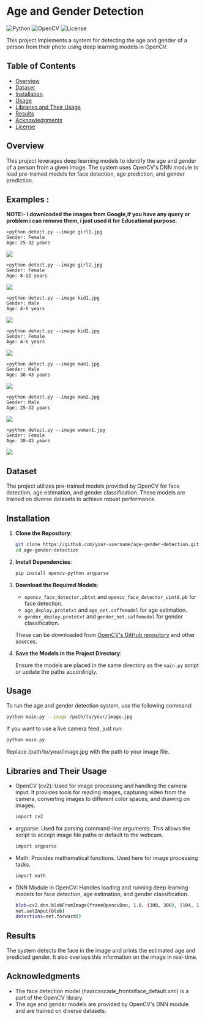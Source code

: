 # Age and Gender Detection

![Python](https://img.shields.io/badge/Python-3.7%2B-blue)
![OpenCV](https://img.shields.io/badge/OpenCV-4.x-orange)
![License](https://img.shields.io/badge/License-MIT-green)

This project implements a system for detecting the age and gender of a person from their photo using deep learning models in OpenCV.

## Table of Contents

- [Overview](#overview)
- [Dataset](#dataset)
- [Installation](#installation)
- [Usage](#usage)
- [Libraries and Their Usage](#libraries-and-their-usage)
- [Results](#results)
- [Acknowledgments](#acknowledgments)
- [License](#license)

## Overview

This project leverages deep learning models to identify the age and gender of a person from a given image. The system uses OpenCV's DNN module to load pre-trained models for face detection, age prediction, and gender prediction.

<h2>Examples :</h2>
<p><b>NOTE:- I downloaded the images from Google,if you have any query or problem i can remove them, i just used it for Educational purpose.</b></p>

    >python detect.py --image girl1.jpg
    Gender: Female
    Age: 25-32 years
    
<img src="Example/Detecting age and gender girl1.png">

    >python detect.py --image girl2.jpg
    Gender: Female
    Age: 8-12 years
    
<img src="Example/Detecting age and gender girl2.png">

    >python detect.py --image kid1.jpg
    Gender: Male
    Age: 4-6 years    
    
<img src="Example/Detecting age and gender kid1.png">

    >python detect.py --image kid2.jpg
    Gender: Female
    Age: 4-6 years  
    
<img src="Example/Detecting age and gender kid2.png">

    >python detect.py --image man1.jpg
    Gender: Male
    Age: 38-43 years
    
<img src="Example/Detecting age and gender man1.png">

    >python detect.py --image man2.jpg
    Gender: Male
    Age: 25-32 years
    
<img src="Example/Detecting age and gender man2.png">

    >python detect.py --image woman1.jpg
    Gender: Female
    Age: 38-43 years
    
<img src="Example/Detecting age and gender woman1.png">
              


## Dataset

The project utilizes pre-trained models provided by OpenCV for face detection, age estimation, and gender classification. These models are trained on diverse datasets to achieve robust performance.

## Installation

1. **Clone the Repository**:

    ```bash
    git clone https://github.com/your-username/age-gender-detection.git
    cd age-gender-detection
    ```

2. **Install Dependencies**:

    ```bash
    pip install opencv-python argparse
    ```

3. **Download the Required Models**:

    - `opencv_face_detector.pbtxt` and `opencv_face_detector_uint8.pb` for face detection.
    - `age_deploy.prototxt` and `age_net.caffemodel` for age estimation.
    - `gender_deploy.prototxt` and `gender_net.caffemodel` for gender classification.

   These can be downloaded from [OpenCV's GitHub repository](https://github.com/opencv/opencv/tree/master/samples/dnn/face_detector) and other sources.

4. **Save the Models in the Project Directory**:
   
    Ensure the models are placed in the same directory as the `main.py` script or update the paths accordingly.

## Usage

To run the age and gender detection system, use the following command:

```bash
python main.py --image /path/to/your/image.jpg
```
If you want to use a live camera feed, just run:
```bash
python main.py
```
Replace /path/to/your/image.jpg with the path to your image file.

## Libraries and Their Usage
- OpenCV (cv2): Used for image processing and handling the camera input. It provides tools for reading images, capturing video from the camera, converting images to different color spaces, and drawing on images.
    ```bash
    import cv2
    ```
- argparse: Used for parsing command-line arguments. This allows the script to accept image file paths or default to the webcam.
    ```bash
    import argparse
    ```
- Math: Provides mathematical functions. Used here for image processing tasks.
    ```bash
    import math
    ```
- DNN Module in OpenCV: Handles loading and running deep learning models for face detection, age estimation, and gender classification.
    ```bash
    blob=cv2.dnn.blobFromImage(frameOpencvDnn, 1.0, (300, 300), [104, 117, 123], True, False)
    net.setInput(blob)
    detections=net.forward()
    ```

## Results
The system detects the face in the image and prints the estimated age and predicted gender. It also overlays this information on the image in real-time.

## Acknowledgments
- The face detection model (haarcascade_frontalface_default.xml) is a part of the OpenCV library.
- The age and gender models are provided by OpenCV's DNN module and are trained on diverse datasets.
